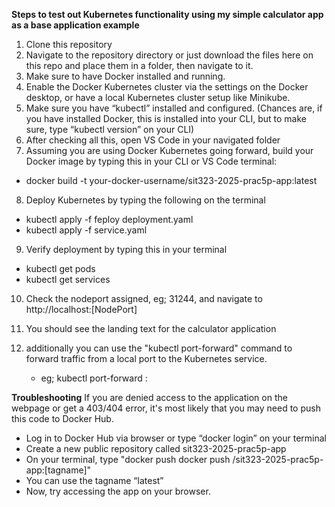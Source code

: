 **Steps to test out Kubernetes functionality using my simple calculator app as a base application example**
1.	Clone this repository
2.	Navigate to the repository directory or just download the files here on this repo and place them in a folder, then navigate to it.
3.	Make sure to have Docker installed and running.
4.	Enable the Docker Kubernetes cluster via the settings on the Docker desktop, or have a local Kubernetes cluster setup like Minikube.
5.	Make sure you have “kubectl” installed and configured. (Chances are, if you have installed Docker, this is installed into your CLI, but to make sure, type “kubectl version” on your CLI)
6.	After checking all this, open VS Code in your navigated folder
7.	Assuming you are using Docker Kubernetes going forward, build your Docker image by typing this in your CLI or VS Code terminal:
   
-	docker build -t your-docker-username/sit323-2025-prac5p-app:latest
  
8.	Deploy Kubernetes by typing the following on the terminal
   
-	kubectl apply -f feploy deployment.yaml
-	kubectl apply -f service.yaml
  
9.	Verify deployment by typing this in your terminal
    
-	kubectl get pods
-	kubectl get services
  
10.	Check the nodeport assigned, eg; 31244, and navigate to http://localhost:[NodePort]
11.	You should see the landing text for the calculator application

12.	additionally you can use the "kubectl port-forward" command to forward traffic from a local port to the Kubernetes service.
    - eg; kubectl port-forward <pod-name> <local-port>:<container-port>
    
**Troubleshooting**
If you are denied access to the application on the webpage or get a 403/404 error, it's most likely that you may need to push this code to Docker Hub.
-	Log in to Docker Hub via browser or type “docker login” on your terminal
-	Create a new public repository called sit323-2025-prac5p-app
-	On your terminal, type "docker push docker push <your docker hub username>/sit323-2025-prac5p-app:[tagname]"
-	You can use the tagname “latest”
-	Now, try accessing the app on your browser.

